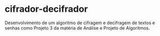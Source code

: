 # cifrador-decifrador
Desenvolvimento de um algoritmo de cifragem e decifragem de textos e senhas como Projeto 3 da matéria de Análise e Projeto de Algoritmos.
